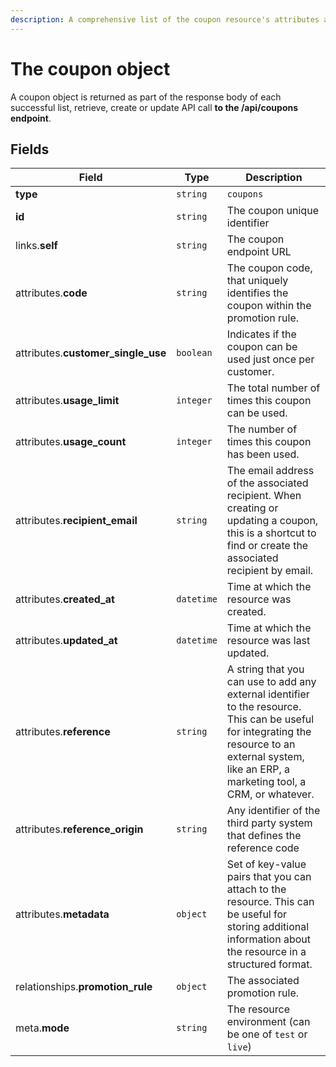 ```yaml
---
description: A comprehensive list of the coupon resource's attributes and relationships.
---
```


# The coupon object

A coupon object is returned as part of the response body of each successful list, retrieve, create or update API call <b>to the /api/coupons endpoint</b>.

## Fields

| Field          | Type     | Description                                  |
| -------------- | -------- | -------------------------------------------- |
| **type**       | `string` | `coupons`                        |
| **id**         | `string` | The coupon unique identifier  |
| links.**self** | `string` | The coupon endpoint URL       |
| attributes.**code** | `string` | The coupon code, that uniquely identifies the coupon within the promotion rule. |
| attributes.**customer_single_use** | `boolean` | Indicates if the coupon can be used just once per customer. |
| attributes.**usage_limit** | `integer` | The total number of times this coupon can be used. |
| attributes.**usage_count** | `integer` | The number of times this coupon has been used. |
| attributes.**recipient_email** | `string` | The email address of the associated recipient. When creating or updating a coupon, this is a shortcut to find or create the associated recipient by email. |
| attributes.**created_at** | `datetime` | Time at which the resource was created. |
| attributes.**updated_at** | `datetime` | Time at which the resource was last updated. |
| attributes.**reference** | `string` | A string that you can use to add any external identifier to the resource. This can be useful for integrating the resource to an external system, like an ERP, a marketing tool, a CRM, or whatever. |
| attributes.**reference_origin** | `string` | Any identifier of the third party system that defines the reference code |
| attributes.**metadata** | `object` | Set of key-value pairs that you can attach to the resource. This can be useful for storing additional information about the resource in a structured format. |
| relationships.**promotion_rule** | `object` | The associated promotion rule. |
| meta.**mode** | `string` | The resource environment \(can be one of `test` or `live`\) |

